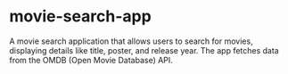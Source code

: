 # movie-search-app
A movie search application that allows users to search for movies, displaying details like title, poster, and release year. The app fetches data from the OMDB (Open Movie Database) API.
